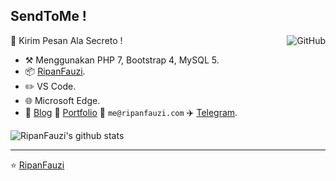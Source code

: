 ## SendToMe ! 

<a href="https://github.com/RipanF/sendToMe"><img align="right" alt="GitHub" src="https://img.shields.io/github/watchers/RipanF/sendToMe"></a>
  
:wave: Kirim Pesan Ala Secreto !

- :hammer_and_pick: Menggunakan PHP 7, Bootstrap 4, MySQL 5.
- :package: [RipanFauzi](https://github.com/RipanF).
- :pencil2: VS Code.
- :globe_with_meridians: Microsoft Edge.
- :memo: [Blog](https://ripanfauzi.blogspot.com) :card_index: [Portfolio](http://ripanfauzi.com/#resume) :email: `me@ripanfauzi.com` :airplane: [Telegram](https://t.me/ripan_fauzi).

![RipanFauzi's github stats](https://github-readme-stats.vercel.app/api?username=RipanF&theme=darcula&show_icons=true&hide=prs)


---
⭐️ [RipanFauzi](https://github.com/RipanF)
